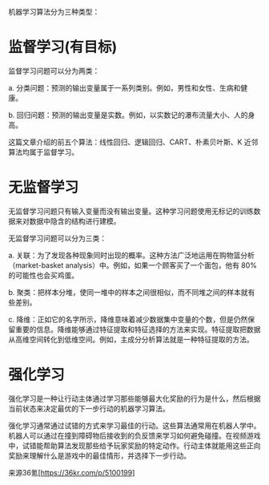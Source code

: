 机器学习算法分为三种类型：

# 监督学习(有目标)

监督学习问题可以分为两类：

a. 分类问题：预测的输出变量属于一系列类别。例如，男性和女性、生病和健康。

b. 回归问题：预测的输出变量是实数。例如，以实数记的瀑布流量大小、人的身高。

这篇文章介绍的前五个算法：线性回归、逻辑回归、CART、朴素贝叶斯、K 近邻算法均属于监督学习。

# 无监督学习

无监督学习问题只有输入变量而没有输出变量。这种学习问题使用无标记的训练数据来对数据中隐含的结构进行建模。

无监督学习问题可以分为三类：

a. 关联：为了发现各种现象同时出现的概率。这种方法广泛地运用在购物篮分析（market-basket analysis）中。例如，如果一个顾客买了一个面包，他有 80% 的可能性也会买鸡蛋。

b. 聚类：把样本分堆，使同一堆中的样本之间很相似，而不同堆之间的样本就有些差别。

c. 降维：正如它的名字所示，降维意味着减少数据集中变量的个数，但是仍然保留重要的信息。降维能够通过特征提取和特征选择的方法来实现。特征提取把数据从高维空间转化到低维空间。例如，主成分分析算法就是一种特征提取的方法。

# 强化学习

强化学习是一种让行动主体通过学习那些能够最大化奖励的行为是什么，然后根据当前状态来决定最优的下一步行动的机器学习算法。

强化学习通常通过试错的方式来学习最佳的行动。这些算法通常用在机器人学中。机器人可以通过在撞到障碍物后接收到的负反馈来学习如何避免碰撞。在视频游戏中，试错能帮助算法发现那些给予玩家奖励的特定动作。行动主体就能用这些正向奖励来理解什么是游戏中的最佳情形，并选择下一步行动。

来源36氪[https://36kr.com/p/5100199]
